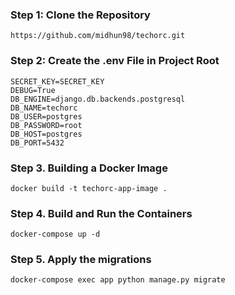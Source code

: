 ### Step 1: Clone the Repository
```
https://github.com/midhun98/techorc.git
```

### Step 2: Create the .env File in Project Root
```
SECRET_KEY=SECRET_KEY
DEBUG=True
DB_ENGINE=django.db.backends.postgresql
DB_NAME=techorc
DB_USER=postgres
DB_PASSWORD=root
DB_HOST=postgres
DB_PORT=5432
```

### Step 3. Building a Docker Image
```
docker build -t techorc-app-image .
```

### Step 4. Build and Run the Containers
```
docker-compose up -d
```

### Step 5. Apply the migrations
```
docker-compose exec app python manage.py migrate
```
